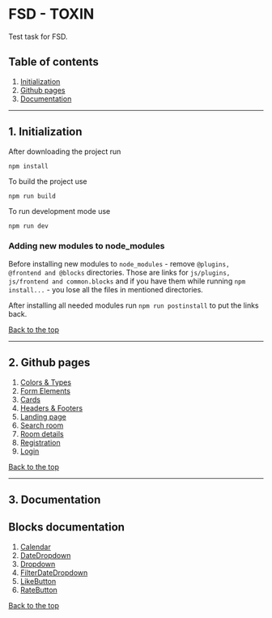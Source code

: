 <a name="top"></a>

# FSD - TOXIN
Test task for FSD.

## Table of contents
1. [Initialization](#initialization)
2. [Github pages](#githubPages)
3. [Documentation](#documentation)


***
<a name="initialization"></a>

## 1. Initialization
After downloading the project run
```
npm install
```

To build the project use
```
npm run build
```
To run development mode use
```
npm run dev
```

### Adding new modules to node_modules
Before installing new modules to `node_modules` - remove `@plugins, @frontend and @blocks` directories. 
Those are links for `js/plugins, js/frontend and common.blocks` 
and if you have them while running `npm install...` - you lose all the files in mentioned directories.  

After installing all needed modules run `npm run postinstall` to put the links back.

[Back to the top](#top)


***
<a name="githubPages"></a>

## 2. Github pages
1. [Colors & Types](https://fmvasilenko.github.io/TOXIN/colors)
2. [Form Elements](https://fmvasilenko.github.io/TOXIN/form-elements)
3. [Cards](https://fmvasilenko.github.io/TOXIN/cards)
4. [Headers & Footers](https://fmvasilenko.github.io/TOXIN/headers)
5. [Landing page](https://fmvasilenko.github.io/TOXIN/landing)
6. [Search room](https://fmvasilenko.github.io/TOXIN/search-room)
7. [Room details](https://fmvasilenko.github.io/TOXIN/room-details)
8. [Registration](https://fmvasilenko.github.io/TOXIN/registration)
9. [Login](https://fmvasilenko.github.io/TOXIN/login)

[Back to the top](#top)


***
<a name="documentation"></a>

## 3. Documentation

## Blocks documentation
1. [Calendar](src/common.blocks/calendar/calendar-docs/calendar.md)
2. [DateDropdown](src/common.blocks/date-dropdown/date-dropdown-docs/date-dropdown.md)
3. [Dropdown](src/common.blocks/dropdown/dropdown-docs/dropdown.md)
4. [FilterDateDropdown](src/common.blocks/filter-date-dropdown/filter-date-dropdown-docs/filter-date-dropdown.md)
5. [LikeButton](src/common.blocks/like-button/like-button-docs/like-button.md)
6. [RateButton](src/common.blocks/rate-button/rate-button-docs/rate-button.md)

[Back to the top](#top)
